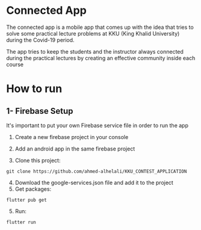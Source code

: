 # Connected App
The connected app is a mobile app that comes up with the idea that tries to solve some practical lecture problems at KKU (King Khalid University) during the Covid-19 period.

The app tries to keep the students and the instructor always connected during the practical lectures by creating an effective community inside each course

# How to run

## 1- Firebase Setup

It's important to put your own Firebase service file in order to run the app

 1. Create a new firebase project in your console 
 
 2. Add an android app in the same firebase project
 
 3. Clone this project:

```
git clone https://github.com/ahmed-alhelali/KKU_CONTEST_APPLICATION
```

 4. Download the google-services.json file and add it to the project 
 5. Get packages:
 

```
flutter pub get
```

 5. Run:

```
flutter run
```
